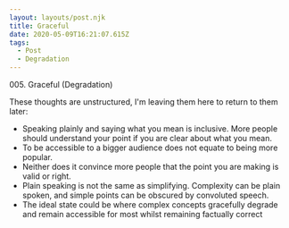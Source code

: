 ```yaml
---
layout: layouts/post.njk
title: Graceful
date: 2020-05-09T16:21:07.615Z
tags:
  - Post
  - Degradation
---
```

<p class="subtitle"> 005. Graceful (Degradation)</p>

These thoughts are unstructured, I'm leaving them here to return to them later:

- Speaking plainly and saying what you mean is inclusive. More people should understand your point if you are clear about what you mean.
- To be accessible to a bigger audience does not equate to being more popular.
- Neither does it convince more people that the point you are making is valid or right.
- Plain speaking is not the same as simplifying. Complexity can be plain spoken, and simple points can be obscured by convoluted speech.
- The ideal state could be where complex concepts gracefully degrade and remain accessible for most whilst remaining factually correct
